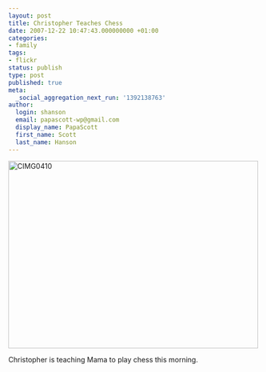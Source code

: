 ```yaml
---
layout: post
title: Christopher Teaches Chess
date: 2007-12-22 10:47:43.000000000 +01:00
categories:
- family
tags:
- flickr
status: publish
type: post
published: true
meta:
  _social_aggregation_next_run: '1392138763'
author:
  login: shanson
  email: papascott-wp@gmail.com
  display_name: PapaScott
  first_name: Scott
  last_name: Hanson
---
```

<p><a href="http://www.flickr.com/photos/51035717986@N01/2127838175" title="View 'CIMG0410' on Flickr.com"><img src="http://farm3.static.flickr.com/2111/2127838175_9c64d12414.jpg" alt="CIMG0410" border="0" width="500" height="375" /></a></p>
<p>Christopher is teaching Mama to play chess this morning.</p>
